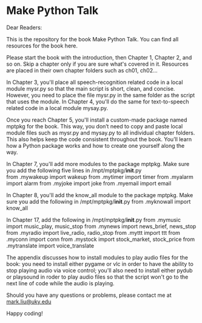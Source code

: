 # Make Python Talk

Dear Readers: 

This is the repository for the book Make Python Talk. You can find all resources for the book here.

Please start the book with the introduction, then Chapter 1, Chapter 2, and so on. Skip a chapter only if you are sure what's covered in it. 
Resources are placed in their own chapter folders such as ch01, ch02... 

In Chapter 3, you'll place all speech-recognition related code in a local module mysr.py so that the main script is short, clean, and concise.
However, you need to place the file mysr.py in the same folder as the script that uses the module.
In Chapter 4, you'll do the same for text-to-speech related code in a local module mysay.py. 

Once you reach Chapter 5, you'll install a custom-made package named mptpkg for the book.
This way, you don’t need to copy and paste local module files such as mysr.py and mysay.py to all individual chapter folders.
This also helps keep the code consistent throughout the book. You’ll learn how a Python package works and how to create one yourself along the way.

In Chapter 7, you'll add more modules to the package mptpkg. Make sure you add the following five lines in /mpt/mptpkg/__init__.py \
from .mywakeup import wakeup
from .mytimer import timer
from .myalarm import alarm
from .myjoke import joke
from .myemail import email

In Chapter 8, you'll add the know_all module to the package mptpkg. Make sure you add the following in /mpt/mptpkg/__init__.py 
from .myknowall import know_all

In Chapter 17, add the following in /mpt/mptpkg/__init__.py
from .mymusic import music_play, music_stop
from .mynews import news_brief, news_stop
from .myradio import live_radio, radio_stop
from .myttt import ttt
from .myconn import conn
from .mystock import stock_market, stock_price
from .mytranslate import voice_translate

The appendix discusses how to install modules to play audio files for the book: you need to install either pygame or vlc
in order to have the ability to stop playing audio via voice control; 
you'll also need to install either pydub or playsound
in roder to play audio files so that the script won't go to the next line of code while the audio is playing. 

Should you have any questions or problems, please contact me at mark.liu@uky.edu

Happy coding!
